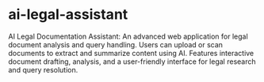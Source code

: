 # ai-legal-assistant
AI Legal Documentation Assistant: An advanced web application for legal document analysis and query handling. Users can upload or scan documents to extract and summarize content using AI. Features interactive document drafting, analysis, and a user-friendly interface for legal research and query resolution.
